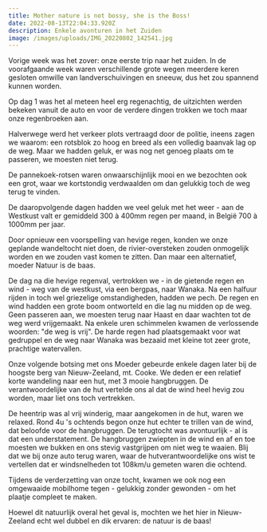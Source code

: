 ```yaml
---
title: Mother nature is not bossy, she is the Boss!
date: 2022-08-13T22:04:33.920Z
description: Enkele avonturen in het Zuiden
image: /images/uploads/IMG_20220802_142541.jpg
---
```

Vorige week was het zover: onze eerste trip naar het zuiden. In de voorafgaande week waren verschillende grote wegen meerdere keren gesloten omwille van landverschuivingen en sneeuw, dus het zou spannend kunnen worden.



Op dag 1 was het al meteen heel erg regenachtig, de uitzichten werden bekeken vanuit de auto en voor de verdere dingen trokken we toch maar onze regenbroeken aan.

Halverwege werd het verkeer plots vertraagd door de politie, ineens zagen we waarom: een rotsblok zo hoog en breed als een volledig baanvak lag op de weg. Maar we hadden geluk, er was nog net genoeg plaats om te passeren, we moesten niet terug.

De pannekoek-rotsen waren onwaarschijnlijk mooi en we bezochten ook een grot, waar we kortstondig verdwaalden om dan gelukkig toch de weg terug te vinden. 

De daaropvolgende dagen hadden we veel geluk met het weer - aan de Westkust valt er gemiddeld 300 à 400mm regen per maand, in België 700 à 1000mm per jaar.



Door opnieuw een voorspelling van hevige regen, konden we onze geplande wandeltocht niet doen, de rivier-oversteken zouden onmogelijk worden en we zouden vast komen te zitten. Dan maar een alternatief, moeder Natuur is de baas.

De dag na die hevige regenval, vertrokken we - in de gietende regen en wind - weg van de westkust, via een bergpas, naar Wanaka. Na een halfuur rijden in toch wel griezelige omstandigheden, hadden we pech. De regen en wind hadden een grote boom ontworteld en die lag nu midden op de weg. Geen passeren aan, we moesten terug naar Haast en daar wachten tot de weg werd vrijgemaakt. Na enkele uren schimmelen kwamen de verlossende woorden: "de weg is vrij". De harde regen had plaatsgemaakt voor wat gedruppel en de weg naar Wanaka was bezaaid met kleine tot zeer grote, prachtige watervallen.

Onze volgende botsing met ons Moeder gebeurde enkele dagen later bij de hoogste berg van Nieuw-Zeeland, mt. Cooke. We deden er een relatief korte wandeling naar een hut, met 3 mooie hangbruggen. De verantwoordelijke van de hut vertelde ons al dat de wind heel hevig zou worden, maar liet ons toch vertrekken.

De heentrip was al vrij winderig, maar aangekomen in de hut, waren we relaxed. Rond 4u 's ochtends begon onze hut echter te trillen van de wind, dat beloofde voor de hangbruggen. De terugtocht was avontuurlijk - al is dat een understatement. De hangbruggen zwiepten in de wind en af en toe moesten we bukken en ons stevig vastgrijpen om niet weg te waaien. Blij dat we bij onze auto terug waren, waar de hutverantwoordelijke ons wist te vertellen dat er windsnelheden tot 108km/u gemeten waren die ochtend.



Tijdens de verderzetting van onze tocht, kwamen we ook nog een omgewaaide mobilhome tegen - gelukkig zonder gewonden - om het plaatje compleet te maken.



Hoewel dit natuurlijk overal het geval is, mochten we het hier in Nieuw-Zeeland echt wel dubbel en dik ervaren: de natuur is de baas!